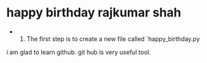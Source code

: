 # happy birthday rajkumar shah
- 1. The first step is to create a new file called `happy_birthday.py

i am glad to learn github.
git hub is very useful tool.